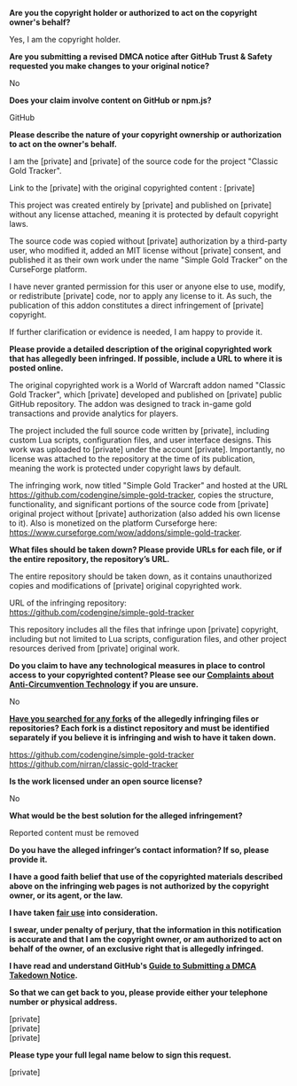 **Are you the copyright holder or authorized to act on the copyright owner's behalf?**

Yes, I am the copyright holder.

**Are you submitting a revised DMCA notice after GitHub Trust & Safety requested you make changes to your original notice?**

No

**Does your claim involve content on GitHub or npm.js?**

GitHub

**Please describe the nature of your copyright ownership or authorization to act on the owner's behalf.**

I am the [private] and [private] of the source code for the project "Classic Gold Tracker". 

Link to the [private] with the original copyrighted content : [private]

This project was created entirely by [private] and published on [private] without any license attached, meaning it is protected by default copyright laws.

The source code was copied without [private] authorization by a third-party user, who modified it, added an MIT license without [private] consent, and published it as their own work under the name "Simple Gold Tracker" on the CurseForge platform.

I have never granted permission for this user or anyone else to use, modify, or redistribute [private] code, nor to apply any license to it. As such, the publication of this addon constitutes a direct infringement of [private] copyright.

If further clarification or evidence is needed, I am happy to provide it.

**Please provide a detailed description of the original copyrighted work that has allegedly been infringed. If possible, include a URL to where it is posted online.**

The original copyrighted work is a World of Warcraft addon named "Classic Gold Tracker", which [private] developed and published on [private] public GitHub repository. The addon was designed to track in-game gold transactions and provide analytics for players.

The project included the full source code written by [private], including custom Lua scripts, configuration files, and user interface designs. This work was uploaded to [private] under the account [private]. Importantly, no license was attached to the repository at the time of its publication, meaning the work is protected under copyright laws by default.

The infringing work, now titled "Simple Gold Tracker" and hosted at the URL https://github.com/codengine/simple-gold-tracker, copies the structure, functionality, and significant portions of the source code from [private] original project without [private] authorization (also added his own license to it). Also is monetized on the platform Curseforge here: https://www.curseforge.com/wow/addons/simple-gold-tracker.

**What files should be taken down? Please provide URLs for each file, or if the entire repository, the repository’s URL.**

The entire repository should be taken down, as it contains unauthorized copies and modifications of [private] original copyrighted work.

URL of the infringing repository:  
https://github.com/codengine/simple-gold-tracker

This repository includes all the files that infringe upon [private] copyright, including but not limited to Lua scripts, configuration files, and other project resources derived from [private] original work.

**Do you claim to have any technological measures in place to control access to your copyrighted content? Please see our <a href="https://docs.github.com/articles/guide-to-submitting-a-dmca-takedown-notice#complaints-about-anti-circumvention-technology">Complaints about Anti-Circumvention Technology</a> if you are unsure.**

No

**<a href="https://docs.github.com/articles/dmca-takedown-policy#b-what-about-forks-or-whats-a-fork">Have you searched for any forks</a> of the allegedly infringing files or repositories? Each fork is a distinct repository and must be identified separately if you believe it is infringing and wish to have it taken down.**

https://github.com/codengine/simple-gold-tracker   
https://github.com/nirran/classic-gold-tracker

**Is the work licensed under an open source license?**

No

**What would be the best solution for the alleged infringement?**

Reported content must be removed

**Do you have the alleged infringer’s contact information? If so, please provide it.**

**I have a good faith belief that use of the copyrighted materials described above on the infringing web pages is not authorized by the copyright owner, or its agent, or the law.**

**I have taken <a href="https://www.lumendatabase.org/topics/22">fair use</a> into consideration.**

**I swear, under penalty of perjury, that the information in this notification is accurate and that I am the copyright owner, or am authorized to act on behalf of the owner, of an exclusive right that is allegedly infringed.**

**I have read and understand GitHub's <a href="https://docs.github.com/articles/guide-to-submitting-a-dmca-takedown-notice/">Guide to Submitting a DMCA Takedown Notice</a>.**

**So that we can get back to you, please provide either your telephone number or physical address.**

[private]  
[private]  
[private]  

**Please type your full legal name below to sign this request.**

[private]  
